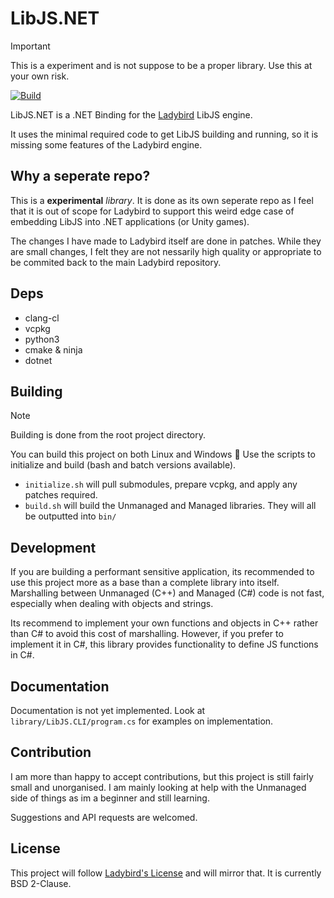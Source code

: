 # LibJS.NET

> [!IMPORTANT]  
> This is a experiment and is not suppose to be a proper library. Use this at your own risk.

[![Build](https://github.com/Lachee/libjs.net/actions/workflows/build.yml/badge.svg)](https://github.com/Lachee/libjs.net/actions/workflows/build.yml)

LibJS.NET is a .NET Binding for the [Ladybird](https://github.com/LadybirdBrowser/ladybird) LibJS engine.

It uses the minimal required code to get LibJS building and running, so it is missing some features of the Ladybird engine.

## Why a seperate repo?

This is a **experimental** _library_. It is done as its own seperate repo as I feel that it is out of scope for Ladybird to support this weird edge case of embedding LibJS into .NET applications (or Unity games).

The changes I have made to Ladybird itself are done in patches. While they are small changes, I felt they are not nessarily high quality or appropriate to be commited back to the main Ladybird repository. 

## Deps
- clang-cl
- vcpkg
- python3
- cmake & ninja
- dotnet

## Building
> [!NOTE]  
> Building is done from the root project directory.

You can build this project on both Linux and Windows 👀
Use the scripts to initialize and build (bash and batch versions available).

- `initialize.sh` will pull submodules, prepare vcpkg, and apply any patches required.
- `build.sh` will build the Unmanaged and Managed libraries. They will all be outputted into `bin/`

## Development
If you are building a performant sensitive application, its recommended to use this project more as a base than a complete library into itself. Marshalling between Unmanaged (C++) and Managed (C#) code is not fast, especially when dealing with objects and strings.

Its recommend to implement your own functions and objects in C++ rather than C# to avoid this cost of marshalling. However, if you prefer to implement it in C#, this library provides functionality to define JS functions in C#.

## Documentation
Documentation is not yet implemented. Look at `library/LibJS.CLI/program.cs` for examples on implementation.

## Contribution
I am more than happy to accept contributions, but this project is still fairly small and unorganised. I am mainly looking at help with the Unmanaged side of things as im a beginner and still learning.

Suggestions and API requests are welcomed.

## License
This project will follow [Ladybird's License](https://github.com/LadybirdBrowser/ladybird/blob/master/LICENSE) and will mirror that. It is currently BSD 2-Clause.